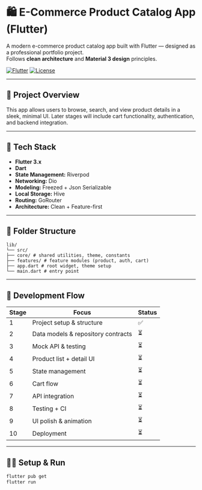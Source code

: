 # 🛍️ E-Commerce Product Catalog App (Flutter)

A modern e-commerce product catalog app built with Flutter — designed as a professional portfolio project.  
Follows **clean architecture** and **Material 3 design** principles.

[![Flutter](https://img.shields.io/badge/Flutter-3.24-blue)](https://flutter.dev)
[![License](https://img.shields.io/badge/license-MIT-green)]()

---

## 🚀 Project Overview

This app allows users to browse, search, and view product details in a sleek, minimal UI.
Later stages will include cart functionality, authentication, and backend integration.

---

## 🧱 Tech Stack

- **Flutter 3.x**
- **Dart**
- **State Management:** Riverpod
- **Networking:** Dio
- **Modeling:** Freezed + Json Serializable
- **Local Storage:** Hive
- **Routing:** GoRouter
- **Architecture:** Clean + Feature-first

---

## 📂 Folder Structure

```
lib/
└── src/
├── core/ # shared utilities, theme, constants
├── features/ # feature modules (product, auth, cart)
├── app.dart # root widget, theme setup
└── main.dart # entry point
```

---

## 🧩 Development Flow

| Stage | Focus                              | Status |
| ----- | ---------------------------------- | ------ |
| 1     | Project setup & structure          | ✅     |
| 2     | Data models & repository contracts | ⏳     |
| 3     | Mock API & testing                 | ⏳     |
| 4     | Product list + detail UI           | ⏳     |
| 5     | State management                   | ⏳     |
| 6     | Cart flow                          | ⏳     |
| 7     | API integration                    | ⏳     |
| 8     | Testing + CI                       | ⏳     |
| 9     | UI polish & animation              | ⏳     |
| 10    | Deployment                         | ⏳     |

---

## 🧑‍💻 Setup & Run

```bash
flutter pub get
flutter run
```
